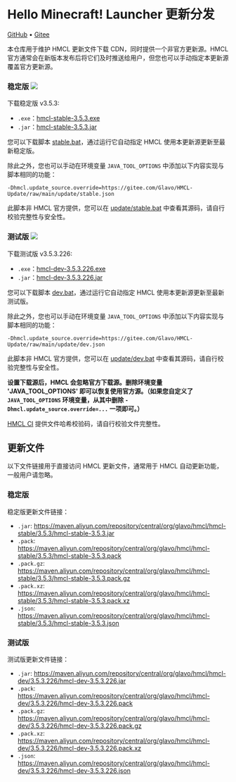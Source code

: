 # Hello Minecraft! Launcher 更新分发

[GitHub](https://github.com/Glavo/HMCL-Update) • [Gitee](https://gitee.com/Glavo/HMCL-Update)

本仓库用于维护 HMCL 更新文件下载 CDN，同时提供一个非官方更新源。HMCL 官方通常会在新版本发布后将它们及时推送给用户，但您也可以手动指定本更新源覆盖官方更新源。


### 稳定版 [![](https://img.shields.io/maven-central/v/org.glavo.hmcl/hmcl-stable?label=稳定版)](https://search.maven.org/artifact/org.glavo.hmcl/hmcl-stable/3.5.3/pom)

下载稳定版 v3.5.3:

* `.exe`：[hmcl-stable-3.5.3.exe](https://maven.aliyun.com/repository/central/org/glavo/hmcl/hmcl-stable/3.5.3/hmcl-stable-3.5.3.exe)
* `.jar`：[hmcl-stable-3.5.3.jar](https://maven.aliyun.com/repository/central/org/glavo/hmcl/hmcl-stable/3.5.3/hmcl-stable-3.5.3.jar)

您可以下载脚本 [stable.bat](https://gitee.com/Glavo/HMCL-Update/attach_files/957979/download/stable.bat)，通过运行它自动指定 HMCL 使用本更新源更新至最新稳定版。

除此之外，您也可以手动在环境变量 `JAVA_TOOL_OPTIONS` 中添加以下内容实现与脚本相同的功能：

```
-Dhmcl.update_source.override=https://gitee.com/Glavo/HMCL-Update/raw/main/update/stable.json
```

此脚本非 HMCL 官方提供，您可以在 [update/stable.bat](update/stable.bat) 中查看其源码，请自行校验完整性与安全性。

### 测试版 [![](https://img.shields.io/maven-central/v/org.glavo.hmcl/hmcl-dev?label=测试版)](https://search.maven.org/artifact/org.glavo.hmcl/hmcl-dev/3.5.3.226/pom)

下载测试版 v3.5.3.226:

* `.exe`：[hmcl-dev-3.5.3.226.exe](https://maven.aliyun.com/repository/central/org/glavo/hmcl/hmcl-dev/3.5.3.226/hmcl-dev-3.5.3.226.exe)
* `.jar`：[hmcl-dev-3.5.3.226.jar](https://maven.aliyun.com/repository/central/org/glavo/hmcl/hmcl-dev/3.5.3.226/hmcl-dev-3.5.3.226.jar)

您可以下载脚本 [dev.bat](https://gitee.com/Glavo/HMCL-Update/attach_files/957978/download/dev.bat)，通过运行它自动指定 HMCL 使用本更新源更新至最新测试版。

除此之外，您也可以手动在环境变量 `JAVA_TOOL_OPTIONS` 中添加以下内容实现与脚本相同的功能：

```
-Dhmcl.update_source.override=https://gitee.com/Glavo/HMCL-Update/raw/main/update/dev.json
```

此脚本非 HMCL 官方提供，您可以在 [update/dev.bat](update/dev.bat) 中查看其源码，请自行校验完整性与安全性。




**设置下载源后，HMCL 会忽略官方下载源。删除环境变量 'JAVA_TOOL_OPTIONS' 即可以恢复使用官方源。（如果您自定义了 `JAVA_TOOL_OPTIONS` 环境变量，从其中删除 `-Dhmcl.update_source.override=...` 一项即可。）**

[HMCL CI](https://ci.huangyuhui.net/) 提供文件哈希校验码，请自行校验文件完整性。
## 更新文件

以下文件链接用于直接访问 HMCL 更新文件，通常用于 HMCL 自动更新功能，一般用户请忽略。

### 稳定版

稳定版更新文件链接：

* `.jar`: https://maven.aliyun.com/repository/central/org/glavo/hmcl/hmcl-stable/3.5.3/hmcl-stable-3.5.3.jar
* `.pack`: https://maven.aliyun.com/repository/central/org/glavo/hmcl/hmcl-stable/3.5.3/hmcl-stable-3.5.3.pack
* `.pack.gz`: https://maven.aliyun.com/repository/central/org/glavo/hmcl/hmcl-stable/3.5.3/hmcl-stable-3.5.3.pack.gz
* `.pack.xz`: https://maven.aliyun.com/repository/central/org/glavo/hmcl/hmcl-stable/3.5.3/hmcl-stable-3.5.3.pack.xz
* `.json`: https://maven.aliyun.com/repository/central/org/glavo/hmcl/hmcl-stable/3.5.3/hmcl-stable-3.5.3.json

### 测试版

测试版更新文件链接：

* `.jar`: https://maven.aliyun.com/repository/central/org/glavo/hmcl/hmcl-dev/3.5.3.226/hmcl-dev-3.5.3.226.jar
* `.pack`: https://maven.aliyun.com/repository/central/org/glavo/hmcl/hmcl-dev/3.5.3.226/hmcl-dev-3.5.3.226.pack
* `.pack.gz`: https://maven.aliyun.com/repository/central/org/glavo/hmcl/hmcl-dev/3.5.3.226/hmcl-dev-3.5.3.226.pack.gz
* `.pack.xz`: https://maven.aliyun.com/repository/central/org/glavo/hmcl/hmcl-dev/3.5.3.226/hmcl-dev-3.5.3.226.pack.xz
* `.json`: https://maven.aliyun.com/repository/central/org/glavo/hmcl/hmcl-dev/3.5.3.226/hmcl-dev-3.5.3.226.json

